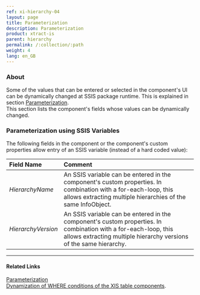 ```yaml
---
ref: xi-hierarchy-04
layout: page
title: Parameterization
description: Parameterization
product: xtract-is
parent: hierarchy
permalink: /:collection/:path
weight: 4
lang: en_GB
---
```


### About
Some of the values that can be entered or selected in the component's UI can be dynamically changed at SSIS package runtime. This is explained in section [Parameterization](/../parameterization). <br>
This section lists the component's fields whose values can be dynamically changed.


### Parameterization using SSIS Variables
The following fields in the component or the component's custom properties allow entry of an SSIS variable (instead of a hard coded value):

|Field Name|Comment|
|:----|:----|
| *HierarchyName* | An SSIS variable can be entered in the component's custom properties. In combination with a for-each-loop, this allows extracting multiple hierarchies of the same InfoObject. |
| *HierarchyVersion* | An SSIS variable can be entered in the component's custom properties. In combination with a for-each-loop, this allows extracting multiple hierarchy versions of the same hierarchy. |




****
#### Related Links
[Parameterization](../parameterization/) <br>
[Dynamization of WHERE conditions of the XIS table components](https://kb.theobald-software.com/xtract-is/Dynamization-of-WHERE-conditions-of-the-XIS-table-components).



